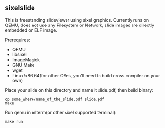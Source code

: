 sixelslide
-----------
This is freestanding slideviewer using sixel graphics.
Currently runs on QEMU, does not use any Filesystem or Network, slide images are directly embedded on ELF image.

Prerequires:
- QEMU
- libsixel
- ImageMagick
- GNU Make
- wget
- Linux/x86_64(for other OSes, you'll need to build cross compiler on your own)

Place your slide on this directory and name it slide.pdf, then build binary:

    cp some_where/name_of_the_slide.pdf slide.pdf
    make

Run qemu in mlterm(or other sixel supported terminal):

    make run
